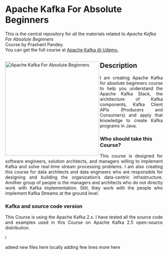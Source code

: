 # Apache Kafka For Absolute Beginners
This is the central repository for all the materials related to <em>Apache Kafka For Absolute Beginners</em> <br>Course by Prashant Pandey.
<br> You can get the full course at <a href="https://www.udemy.com/course/apache-kafka-for-beginners/?referralCode=CED0E2CC52F415729306"> 
  Apache Kafka @ Udemy.
</a>

<div>
<a href="https://www.udemy.com/course/apache-kafka-for-beginners/?referralCode=CED0E2CC52F415729306">
<img src="https://www.learningjournal.guru/_resources/img/jpg-5x/kafka-streams-master-class.jpg" alt="Apache Kafka For Absolute Beginners" width="300" align="left"> 
</a>

<h2> Description </h2>
<p align="justify">
  I am creating Apache Kafka for absolute beginners course to help you understand the Apache Kafka Stack, the architecture of Kafka components, Kafka Client APIs (Producers and Consumers) and apply that knowledge to create Kafka programs in Java. 
</p>

<h3>Who should take this Course?</h3>
<p align="justify">
This course is designed for software engineers, solution architects, and managers willing to implement Kafka and solve real-time stream processing problems. I am also creating this course for data architects and data engineers who are responsible for designing and building the organization’s data-centric infrastructure. Another group of people is the managers and architects who do not directly work with Kafka implementation. Still, they work with the people who implement Kafka Streams at the ground level.
</p>

<h3>Kafka and source code version</h3>
<p align="justify">
This Course is using the Apache Kafka 2.x. I have tested all the source code and examples used in this Course on Apache Kafka 2.5 open-source distribution.
</p>

</div>i

adeed new files here locally
adding few lines more here 
